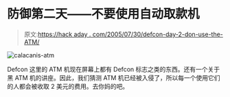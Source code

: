# 防御第二天——不要使用自动取款机

> 原文:[https://hack aday . com/2005/07/30/defcon-day-2-don-use-the-ATM/](https://hackaday.com/2005/07/30/defcon-day-2-dont-use-the-atm/)

![calacanis-atm](../Images/d54e83e32335f806a474d7f74b46bf60.png)

Defcon 这里的 ATM 机现在屏幕上都有 Defcon 标志之类的东西。还有一个关于黑 ATM 机的讲座。因此，我们猜测 ATM 机已经被入侵了，所以每一个使用它们的人都会被收取 2 美元的费用。去你妈的吧。
